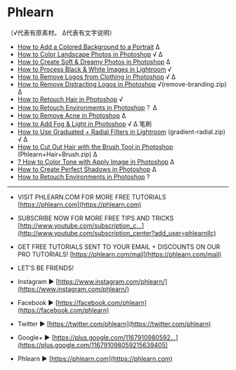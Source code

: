 # Phlearn

（√代表有原素材。 ∆代表有文字说明）

- [How to Add a Colored Background to a Portrait]() ∆
- [How to Color Landscape Photos in Photoshop]() √ ∆
- [How to Create Soft & Dreamy Photos in Photoshop]() ∆
- [How to Process Black & White Images in Lightroom]() √
- [How to Remove Logos from Clothing in Photoshop]() √ ∆
- [How to Remove Distracting Logos in Photoshop]() √(remove-branding.zip) ∆ 
- [How to Retouch Hair in Photoshop]()   √
- [How to Retouch Environments in Photoshop]()？ ∆
- [How to Remove Acne in Photoshop]()  ∆
- [How to Add Fog & Light in Photoshop]() √ ∆ 笔刷
- [How to Use Graduated + Radial Filters in Lightroom]() (gradient-radial.zip) √ ∆
- [How to Cut Out Hair with the Brush Tool in Photoshop]() (Phlearn+Hair+Brush.zip) ∆
- [? How to Color Tone with Apply Image in Photoshop]() ∆
- [How to Create Perfect Shadows in Photoshop]() ∆
- [How to Retouch Environments in Photoshop]() ?

***

- VISIT PHLEARN.COM FOR MORE FREE TUTORIALS
[https://phlearn.com](https://phlearn.com)

- SUBSCRIBE NOW FOR MORE FREE TIPS AND TRICKS
[http://www.youtube.com/subscription_c...](http://www.youtube.com/subscription_center?add_user=phlearnllc)

- GET FREE TUTORIALS SENT TO YOUR EMAIL + DISCOUNTS ON OUR PRO TUTORIALS!
[https://phlearn.com/mail](https://phlearn.com/mail)

- LET'S BE FRIENDS!
- Instagram ► [https://www.instagram.com/phlearn/](https://www.instagram.com/phlearn/)
- Facebook ► [https://facebook.com/phlearn](https://facebook.com/phlearn)
- Twitter ► [https://twitter.com/phlearn](https://twitter.com/phlearn)
- Google+ ► [https://plus.google.com/1167910980592...](https://plus.google.com/116791098059215639405)
- Phlearn ► [https://phlearn.com](https://phlearn.com)